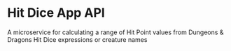 # Hit Dice App API

A microservice for calculating a range of Hit Point values from Dungeons &amp; Dragons Hit Dice expressions or creature
names
